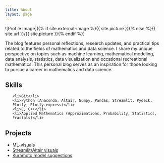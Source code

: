 ```yaml
---
title: About
layout: page
---
```

![Profile Image]({% if site.external-image %}{{ site.picture }}{% else %}{{ site.url }}/{{ site.picture }}{% endif %})

<p>The blog features personal reflections, research updates, and practical tips related to the fields of mathematics and data science. I share my unique perspective on topics such as machine learning, mathematical modeling, data analysis, statistics, data visualization and occational recreational mathematics. This personal blog serves as an inspiration for those looking to pursue a career in mathematics and data science.</p>

<h2>Skills</h2>

<ul class="skill-list">

	<li>Git</li>
	<li>Python (Anaconda, Altair, Numpy, Pandas, Streamlit, Pydeck, Plotly, Plotly.express)</li>
	<li>C, C++</li>
	<li>Applied Mathematics (Approximations, Probability, Statistics, Fractals)</li>
</ul>

<h2>Projects</h2>

<ul>
	<li><a href="https://github.com/qqmath/ml-visuals">ML-visuals</a></li>
	<li><a href="https://github.com/qqmath/streamlit-spirals">Streamlit/Altair visuals</a></li>
	<li><a href="https://github.com/qqmath/kuramoto">Kuramoto model suggestions</a></li>
</ul>
